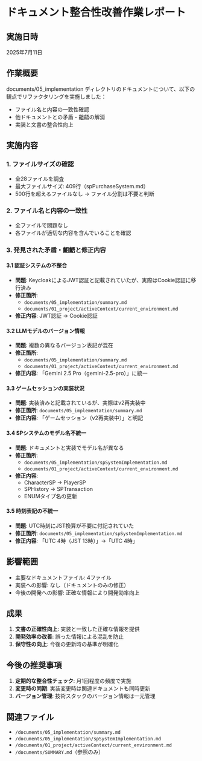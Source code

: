 # ドキュメント整合性改善作業レポート

## 実施日時
2025年7月11日

## 作業概要
documents/05_implementation ディレクトリのドキュメントについて、以下の観点でリファクタリングを実施しました：
- ファイル名と内容の一致性確認
- 他ドキュメントとの矛盾・齟齬の解消
- 実装と文書の整合性向上

## 実施内容

### 1. ファイルサイズの確認
- 全28ファイルを調査
- 最大ファイルサイズ: 409行（spPurchaseSystem.md）
- 500行を超えるファイルなし → ファイル分割は不要と判断

### 2. ファイル名と内容の一致性
- 全ファイルで問題なし
- 各ファイルが適切な内容を含んでいることを確認

### 3. 発見された矛盾・齟齬と修正内容

#### 3.1 認証システムの不整合
- **問題**: KeycloakによるJWT認証と記載されていたが、実際はCookie認証に移行済み
- **修正箇所**:
  - `documents/05_implementation/summary.md`
  - `documents/01_project/activeContext/current_environment.md`
- **修正内容**: JWT認証 → Cookie認証

#### 3.2 LLMモデルのバージョン情報
- **問題**: 複数の異なるバージョン表記が混在
- **修正箇所**: 
  - `documents/05_implementation/summary.md`
  - `documents/01_project/activeContext/current_environment.md`
- **修正内容**: 「Gemini 2.5 Pro（gemini-2.5-pro）」に統一

#### 3.3 ゲームセッションの実装状況
- **問題**: 実装済みと記載されているが、実際はv2再実装中
- **修正箇所**: `documents/05_implementation/summary.md`
- **修正内容**: 「ゲームセッション（v2再実装中）」と明記

#### 3.4 SPシステムのモデル名不統一
- **問題**: ドキュメントと実装でモデル名が異なる
- **修正箇所**:
  - `documents/05_implementation/spSystemImplementation.md`
  - `documents/01_project/activeContext/current_environment.md`
- **修正内容**:
  - CharacterSP → PlayerSP
  - SPHistory → SPTransaction
  - ENUMタイプ名の更新

#### 3.5 時刻表記の不統一
- **問題**: UTC時刻にJST換算が不要に付記されていた
- **修正箇所**: `documents/05_implementation/spSystemImplementation.md`
- **修正内容**: 「UTC 4時（JST 13時）」→「UTC 4時」

## 影響範囲
- 主要なドキュメントファイル: 4ファイル
- 実装への影響: なし（ドキュメントのみの修正）
- 今後の開発への影響: 正確な情報により開発効率向上

## 成果
1. **文書の正確性向上**: 実装と一致した正確な情報を提供
2. **開発効率の改善**: 誤った情報による混乱を防止
3. **保守性の向上**: 今後の更新時の基準が明確化

## 今後の推奨事項
1. **定期的な整合性チェック**: 月1回程度の頻度で実施
2. **変更時の同期**: 実装変更時は関連ドキュメントも同時更新
3. **バージョン管理**: 技術スタックのバージョン情報は一元管理

## 関連ファイル
- `/documents/05_implementation/summary.md`
- `/documents/05_implementation/spSystemImplementation.md`
- `/documents/01_project/activeContext/current_environment.md`
- `/documents/SUMMARY.md`（参照のみ）
